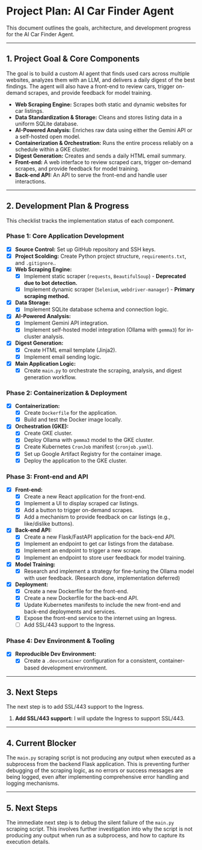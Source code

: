 # Project Plan: AI Car Finder Agent

This document outlines the goals, architecture, and development progress for the AI Car Finder Agent.

---

## 1. Project Goal & Core Components

The goal is to build a custom AI agent that finds used cars across multiple websites, analyzes them with an LLM, and delivers a daily digest of the best findings. The agent will also have a front-end to review cars, trigger on-demand scrapes, and provide feedback for model training.

*   **Web Scraping Engine:** Scrapes both static and dynamic websites for car listings.
*   **Data Standardization & Storage:** Cleans and stores listing data in a uniform SQLite database.
*   **AI-Powered Analysis:** Enriches raw data using either the Gemini API or a self-hosted open model.
*   **Containerization & Orchestration:** Runs the entire process reliably on a schedule within a GKE cluster.
*   **Digest Generation:** Creates and sends a daily HTML email summary.
*   **Front-end:** A web interface to review scraped cars, trigger on-demand scrapes, and provide feedback for model training.
*   **Back-end API:** An API to serve the front-end and handle user interactions.

---

## 2. Development Plan & Progress

This checklist tracks the implementation status of each component.

### Phase 1: Core Application Development

*   [x] **Source Control:** Set up GitHub repository and SSH keys.
*   [x] **Project Scolding:** Create Python project structure, `requirements.txt`, and `.gitignore`..
*   [x] **Web Scraping Engine:**
    *   [x] Implement static scraper (`requests`, `BeautifulSoup`) - **Deprecated due to bot detection.**
    *   [x] Implement dynamic scraper (`Selenium`, `webdriver-manager`) - **Primary scraping method.**
*   [x] **Data Storage:**
    *   [x] Implement SQLite database schema and connection logic.
*   [x] **AI-Powered Analysis:**
    *   [x] Implement Gemini API integration.
    *   [x] Implement self-hosted model integration (Ollama with `gemma3`) for in-cluster analysis.
*   [x] **Digest Generation:**
    *   [x] Create HTML email template (Jinja2).
    *   [x] Implement email sending logic.
*   [x] **Main Application Logic:**
    *   [x] Create `main.py` to orchestrate the scraping, analysis, and digest generation workflow.

### Phase 2: Containerization & Deployment

*   [x] **Containerization:**
    *   [x] Create `Dockerfile` for the application.
    *   [x] Build and test the Docker image locally.
*   [x] **Orchestration (GKE):**
    *   [x] Create GKE cluster.
    *   [x] Deploy Ollama with `gemma3` model to the GKE cluster.
    *   [x] Create Kubernetes `CronJob` manifest (`cronjob.yaml`).
    *   [x] Set up Google Artifact Registry for the container image.
    *   [x] Deploy the application to the GKE cluster.

### Phase 3: Front-end and API

*   [x] **Front-end:**
    *   [x] Create a new React application for the front-end.
    *   [x] Implement a UI to display scraped car listings.
    *   [x] Add a button to trigger on-demand scrapes.
    *   [x] Add a mechanism to provide feedback on car listings (e.g., like/dislike buttons).
*   [x] **Back-end API:**
    *   [x] Create a new Flask/FastAPI application for the back-end API.
    *   [x] Implement an endpoint to get car listings from the database.
    *   [x] Implement an endpoint to trigger a new scrape.
    *   [x] Implement an endpoint to store user feedback for model training.
*   [x] **Model Training:**
    *   [x] Research and implement a strategy for fine-tuning the Ollama model with user feedback. (Research done, implementation deferred)
*   [x] **Deployment:**
    *   [x] Create a new Dockerfile for the front-end.
    *   [x] Create a new Dockerfile for the back-end API.
    *   [x] Update Kubernetes manifests to include the new front-end and back-end deployments and services.
    *   [x] Expose the front-end service to the internet using an Ingress.
    *   [ ] Add SSL/443 support to the Ingress.

### Phase 4: Dev Environment & Tooling

*   [x] **Reproducible Dev Environment:**
    *   [x] Create a `.devcontainer` configuration for a consistent, container-based development environment.

---

## 3. Next Steps

The next step is to add SSL/443 support to the Ingress.

1.  **Add SSL/443 support:** I will update the Ingress to support SSL/443.

---

## 4. Current Blocker

The `main.py` scraping script is not producing any output when executed as a subprocess from the backend Flask application. This is preventing further debugging of the scraping logic, as no errors or success messages are being logged, even after implementing comprehensive error handling and logging mechanisms.

---

## 5. Next Steps

The immediate next step is to debug the silent failure of the `main.py` scraping script. This involves further investigation into why the script is not producing any output when run as a subprocess, and how to capture its execution details.
